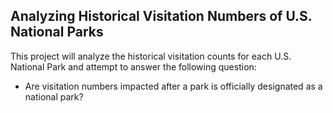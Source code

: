 ## Analyzing Historical Visitation Numbers of U.S. National Parks

This project will analyze the historical visitation counts for each U.S. National Park and attempt to answer the following question: 
 - Are visitation numbers impacted after a park is officially designated as a national park?
